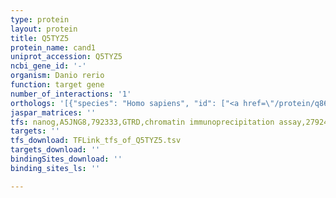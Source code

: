 ```yaml
---
type: protein
layout: protein
title: Q5TYZ5
protein_name: cand1
uniprot_accession: Q5TYZ5
ncbi_gene_id: '-'
organism: Danio rerio
function: target gene
number_of_interactions: '1'
orthologs: '[{"species": "Homo sapiens", "id": ["<a href=\"/protein/q86vp6\">Q86VP6</a>"]}, {"species": "Mus musculus", "id": ["<a href=\"/protein/q6zq38\">Q6ZQ38</a>"]}, {"species": "Rattus norvegicus", "id": ["<a href=\"/protein/p97536\">P97536</a>"]}, {"species": "Drosophila melanogaster", "id": ["<a href=\"/protein/q9vky2\">Q9VKY2</a>"]}, {"species": "Caenorhabditis elegans", "id": ["G5ED41"]}]'
jaspar_matrices: ''
tfs: nanog,A5JNG8,792333,GTRD,chromatin immunoprecipitation assay,27924024%5Buid%5D,No
targets: ''
tfs_download: TFLink_tfs_of_Q5TYZ5.tsv
targets_download: ''
bindingSites_download: ''
binding_sites_ls: ''

---
```

